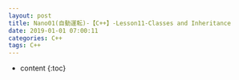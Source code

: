 ```yaml
---
layout: post
title: Nano01(自動運転)-【C++】-Lesson11-Classes and Inheritance
date: 2019-01-01 07:00:11
categories: C++
tags: C++
---
```

* content
{:toc}
